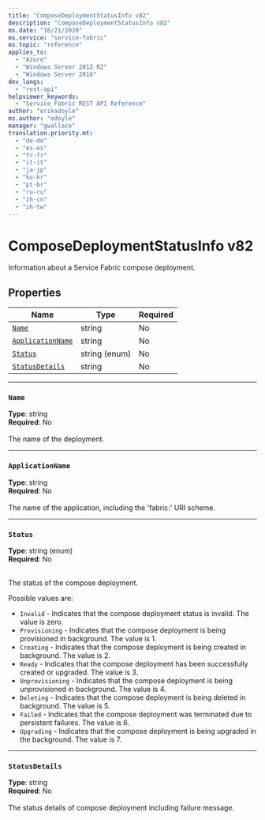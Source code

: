 ```yaml
---
title: "ComposeDeploymentStatusInfo v82"
description: "ComposeDeploymentStatusInfo v82"
ms.date: "10/21/2020"
ms.service: "service-fabric"
ms.topic: "reference"
applies_to: 
  - "Azure"
  - "Windows Server 2012 R2"
  - "Windows Server 2016"
dev_langs: 
  - "rest-api"
helpviewer_keywords: 
  - "Service Fabric REST API Reference"
author: "erikadoyle"
ms.author: "edoyle"
manager: "gwallace"
translation.priority.mt: 
  - "de-de"
  - "es-es"
  - "fr-fr"
  - "it-it"
  - "ja-jp"
  - "ko-kr"
  - "pt-br"
  - "ru-ru"
  - "zh-cn"
  - "zh-tw"
---
```

# ComposeDeploymentStatusInfo v82

Information about a Service Fabric compose deployment.

## Properties
| Name | Type | Required |
| --- | --- | --- |
| [`Name`](#name) | string | No |
| [`ApplicationName`](#applicationname) | string | No |
| [`Status`](#status) | string (enum) | No |
| [`StatusDetails`](#statusdetails) | string | No |

____
### `Name`
__Type__: string <br/>
__Required__: No<br/>
<br/>
The name of the deployment.

____
### `ApplicationName`
__Type__: string <br/>
__Required__: No<br/>
<br/>
The name of the application, including the 'fabric:' URI scheme.

____
### `Status`
__Type__: string (enum) <br/>
__Required__: No<br/>
<br/>


The status of the compose deployment.

Possible values are: 

  - `Invalid` - Indicates that the compose deployment status is invalid. The value is zero.
  - `Provisioning` - Indicates that the compose deployment is being provisioned in background. The value is 1.
  - `Creating` - Indicates that the compose deployment is being created in background. The value is 2.
  - `Ready` - Indicates that the compose deployment has been successfully created or upgraded. The value is 3.
  - `Unprovisioning` - Indicates that the compose deployment is being unprovisioned in background. The value is 4.
  - `Deleting` - Indicates that the compose deployment is being deleted in background. The value is 5.
  - `Failed` - Indicates that the compose deployment was terminated due to persistent failures. The value is 6.
  - `Upgrading` - Indicates that the compose deployment is being upgraded in the background. The value is 7.



____
### `StatusDetails`
__Type__: string <br/>
__Required__: No<br/>
<br/>
The status details of compose deployment including failure message.
